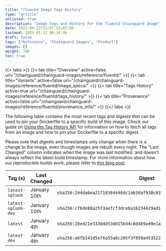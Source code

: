 ```yaml
---
title: "fluentd Image Tags History"
type: "article"
unlisted: true
description: "Image Tags and History for the fluentd Chainguard Image"
date: 2023-06-22T11:07:52+02:00
lastmod: 2024-01-11 00:18:46
draft: false
tags: ["Reference", "Chainguard Images", "Product"]
images: []
weight: 700
toc: true
---
```


{{< tabs >}}
{{< tab title="Overview" active=false url="/chainguard/chainguard-images/reference/fluentd/" >}}
{{< tab title="Variants" active=false url="/chainguard/chainguard-images/reference/fluentd/image_specs/" >}}
{{< tab title="Tags History" active=true url="/chainguard/chainguard-images/reference/fluentd/tags_history/" >}}
{{< tab title="Provenance" active=false url="/chainguard/chainguard-images/reference/fluentd/provenance_info/" >}}
{{</ tabs >}}

The following table contains the most recent tags and digests that can be used to pin your Dockerfile to a specific build of this image. Check our guide on [Using the Tag History API](/chainguard/chainguard-images/using-the-tag-history-api/) for information on how to fetch all tags from an image and how to pin your Dockerfile to a specific digest.

Please note that digests and timestamps only change when there is a change to the image, even though images are rebuilt every night. The "Last Changed" column indicates when the image was last modified, and doesn't always reflect the latest build timestamp. For more information about how our reproducible builds work, please refer to [this blog post](https://www.chainguard.dev/unchained/reproducing-chainguards-reproducible-image-builds).

| Tag (s)              | Last Changed | Digest                                                                    |
|----------------------|--------------|---------------------------------------------------------------------------|
|  `latest-splunk`     | January 10th | `sha256:244da6ea21710384446dc1ab30af938c03649df567a6db4ebcf6078fd513509e` |
|  `latest-splunk-dev` | January 10th | `sha256:cf6de88a25f3aefcf3dceba16234429ad13f78660b30c1470abad02ae40a96b2` |
|  `latest`            | January 4th  | `sha256:20ed21e3330dd53dd15bd4c8d469a49e1a92992db46d84c78cf62695d364a904` |
|  `latest-dev`        | January 4th  | `sha256:a6fb141d5ef6a55a8c205f3f959a45352275620beec1aee1e78685b79b187e06` |

